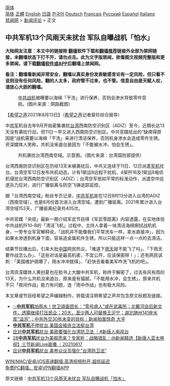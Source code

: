  <!-- 面包屑导航 --> <div class="breadcrumb"><!-- GTranslate: https://gtranslate.io/ -->  <div class="switcher notranslate">  <div class="selected">  <a href="#" onclick="return false;"> 简体</a>  </div>  <div class="option">  <a href="https://www.bannedbook.org" onclick="doGTranslate('zh-CN|zh-CN');jQuery('div.switcher div.selected a').html(jQuery(this).html());return false;" title="简体中文" class="nturl selected"> 简体</a>  <a href="https://www.bannedbook.org/zh-tw/" onclick="doGTranslate('zh-CN|zh-TW');jQuery('div.switcher div.selected a').html(jQuery(this).html());return false;" title="繁體中文" class="nturl"> 正體</a>  <a href="https://www.bannedbook.org/en/" onclick="doGTranslate('zh-CN|en');jQuery('div.switcher div.selected a').html(jQuery(this).html());return false;" title="English" class="nturl"> English</a>  <a href="https://www.bannedbook.org/ja/" onclick="doGTranslate('zh-CN|ja');jQuery('div.switcher div.selected a').html(jQuery(this).html());return false;" title="日本語" class="nturl"> 日語</a>  <a href="https://www.bannedbook.org/ko/" onclick="doGTranslate('zh-CN|ko');jQuery('div.switcher div.selected a').html(jQuery(this).html());return false;" title="한국어" class="nturl"> 한국어</a>  <a href="https://www.bannedbook.org/de/" onclick="doGTranslate('zh-CN|de');jQuery('div.switcher div.selected a').html(jQuery(this).html());return false;" title="Deutsch" class="nturl"> Deutsch</a>  <a href="https://www.bannedbook.org/fr/" onclick="doGTranslate('zh-CN|fr');jQuery('div.switcher div.selected a').html(jQuery(this).html());return false;" title="Français" class="nturl"> Français</a>  <a href="https://www.bannedbook.org/ru/" onclick="doGTranslate('zh-CN|ru');jQuery('div.switcher div.selected a').html(jQuery(this).html());return false;" title="Русский" class="nturl"> Русский</a>  <a href="https://www.bannedbook.org/es/" onclick="doGTranslate('zh-CN|es');jQuery('div.switcher div.selected a').html(jQuery(this).html());return false;" title="Español" class="nturl"> Español</a>  <a href="https://www.bannedbook.org/it/" onclick="doGTranslate('zh-CN|it');jQuery('div.switcher div.selected a').html(jQuery(this).html());return false;" title="Italiano" class="nturl"> Italiano</a>  </div>  </div>      <div class='breadcrumb-sub'><!-- Breadcrumb NavXT 6.3.0 --> <a href="https://www.bannedbook.org/" class="home">禁闻网</a> &gt; <a href="https://www.bannedbook.org/bnews/comments/" class="category">新闻评论</a> &gt; 正文</div></div><h2>中共军机13个风雨天未扰台 军队自曝战机「怕水」</h2> <p class="notice"><b>大陆网友注意：本文中的链接除 <a href="https://github.com/bannedbook/fanqiang" >翻墙</a>软件下载和<a href="https://github.com/killgcd/justmysocks/blob/master/README.md">翻墙推荐</a>链接外全部为禁网链接，未翻墙状态下打不开，请勿点击。此为文字版禁闻，欲看图文视频完整版和更多禁闻，请下载<a href="https://github.com/bannedbook/fanqiang">翻墙软件或APP</a>后翻墙上禁闻网。</p><p>备注：翻墙看新闻非常安全，翻墙以真实身份发表敏感言论有一定风险，但只看不说则没有任何风险，翻的人太多，政府管不过来，也不管。信息自由是天赋人权，请放心大胆的翻墙。</b></p>  <div class="entry"> <figure> <p><figcaption><a href="https://www.bannedbook.org/bnews/tag/%e4%b8%ad%e5%85%b1/" class="st_tag internal_tag" rel="tag" title="标签 中共 下的日志">中共</a><a href="https://www.bannedbook.org/bnews/tag/%e6%88%98%e6%9c%ba/" class="st_tag internal_tag" rel="tag" title="标签 战机 下的日志">战机</a>被曝要以海绵「干洗」进行保养，否则会渗水导致零件受损。(图片来源：网路截图）</figcaption></figure> <p>【<span class='wp_keywordlink_affiliate'><a href="https://www.soundofhope.org" title="希望之声" target="_blank">希望之声</a></span>2021年8月13日】（<a href="https://www.bannedbook.org/bnews/tag/%e5%b8%8c%e6%9c%9b%e4%b9%8b%e5%a3%b0/" class="st_tag internal_tag" rel="tag" title="标签 希望之声 下的日志">希望之声</a>记者斐珍综合报导）</p> <p>中<a href="https://www.bannedbook.org/bnews/tag/%e5%85%b1%e5%86%9b/" class="st_tag internal_tag" rel="tag" title="标签 共军 下的日志">共军</a>机自去年9月开始密集袭扰<a href="https://www.bannedbook.org/bnews/tag/%e5%8f%b0%e6%b9%be/" class="st_tag internal_tag" rel="tag" title="标签 台湾 下的日志">台湾</a>西南防空识别区（ADIZ）至今，近期长达13天没有袭扰行动，但11日一早又进入西南防空识别区。中共官媒给出的“缺席得原因是”战机需要以海绵「干洗」来进行清洁保养，否则机身渗水会造成零件生锈。资深媒体人笑称，共机没来遶台是因为「不能被水冲，怕会生锈」。</p>  <figure><figcaption>共机袭扰台湾西南空域。示意图。（图片来源：台湾国防部提供）</figcaption></figure> <p>台湾西南防空识别区在历经13天未被袭扰后，中共又连续于11日、12日派遣<a href="https://www.bannedbook.org/bnews/tag/%E5%86%9B%E6%9C%BA/" class="st_tag internal_tag" rel="tag" title="标签 军机 下的日志">军机</a>扰台。台湾空军12日发布共机动态，计有1架运8远程干扰机、4架歼16及1架运8电侦机侵扰台湾西南防空识别区（ADIZ）；台湾空军依如平常的标准动作，派遣空中巡逻兵力应对，进行广播驱离与防空飞弹追踪监控。</p> <p>据「台湾西南空域」粉丝专页记录，<a href="https://www.bannedbook.org/bnews/tag/%e4%b8%ad%e5%85%b1%e5%86%9b%e6%9c%ba/" class="st_tag internal_tag" rel="tag" title="标签 中共军机 下的日志">中共军机</a>是在12日8时13分进入台湾的ADIZ（西南空域），也是8月份首次进入台湾空域，遭到广播驱离。2021年累计进入台湾空域153天，广播驱离纪录共405次。</p>  <p>中共官媒「央视」最新一期介绍军武节目得《军武零距离》内容透露，在实地体验中共战机歼10-B的「清洁飞机」过程中，主持人拿着一块清洁海绵擦拭战机机身，一旁专业军官解释说，「战机并不能像我们平常洗车一样，拿水直接冲」，因为如果水渗透到机身下面，容易造金属机件生锈，所以只能这样一点一点的去清洁。</p> <p>结果节目播出后，引来大批<span class='wp_keywordlink_affiliate'><a href="https://www.bannedbook.org/" title="中国" target="_blank">中国</a></span>网民热议，「难道下<a href="https://www.bannedbook.org/bnews/tag/%E9%9B%A8%E5%A4%A9/" class="st_tag internal_tag" rel="tag" title="标签 雨天 下的日志">雨天</a>就不能飞了吗」、「下雨天要作战怎么办」、「这些对话是最高机密，不宜公开，应该保密呀！」；还有网民讽刺：「美国维护弱爆了，用水冲冲就得」、「赶快去看看美军咋洗飞机的吧」。</p>  <p>台湾资深媒体人黄创夏也在脸书上大酸中共军机，称终于解密了，过去有风有雨的13天，为什么共机没来遶台，原来是有猫腻，「不能用水冲，会生锈」，原来共机不只「夜间作战」能力有问题，连「雨中作战」也有极大风险。</p> <p>本文章或节目经希望之声编辑制作，转载请注明希望之声并包含原文标题及链接。 </p>  <ul class='op-related-articles' title='相关阅读'> <li><a href='https://www.bannedbook.org/bnews/bannedvideo/20210813/1605526.html' target='_blank'>💥<b>中共军机</b>怕雨水！世卫调查团长：“零号病人”或在武毒所；北戴河会后新文件，透露继续打压民企；20大，至少两人可替换王沪宁；湖北随州141座水库“溢洪”；中共外交30年未变的目标｜新闻拍案惊奇 大宇</a></li> <li><a href='https://www.bannedbook.org/bnews/cnnews/hknews/20210619/1569688.html' target='_blank'><b>中共军机</b>不停扰台 美国会接连立法挺台湾</a></li> <li><a href='https://www.bannedbook.org/bnews/bannedvideo/20210618/1569281.html' target='_blank'>应对<b>中共军机</b>扰台 美政要强化台湾防卫法 ｜#新唐人电视台</a></li> <li><a href='https://www.bannedbook.org/bnews/bannedvideo/20210617/1568855.html' target='_blank'>28<b>中共军机</b>扰台为美舰而来？专家析：战略错乱｜@新闻精选【新唐人亚太电视】三节新闻Live直播 ｜20210617</a></li> <li><a href='https://www.bannedbook.org/bnews/taiwannews/20210617/1568633.html' target='_blank'>应对<b>中共军机</b>扰台 美参众议员强化“台湾防卫法”</a></li> </ul> <p class="texttj"> <a href="https://github.com/bannedbook/fanqiang/wiki/V2ray%E6%9C%BA%E5%9C%BA" target="_blank">WIN/MAC/安卓/iOS高速翻墙:高清视频秒开,超低延迟</a><br/> <a href="https://github.com/bannedbook/fanqiang/wiki/%E7%A6%81%E9%97%BB%E7%BD%91%E5%AE%89%E5%8D%93%E7%BF%BB%E5%A2%99%E6%96%B0%E9%97%BBAPP" target="_blank">免费PC翻墙、安卓VPN翻墙APP</a></p><p>原文链接：<a class="src_link"  href="https://www.soundofhope.org/post/534995" target="_blank">中共军机13个风雨天未扰台 军队自曝战机「怕水」</a></p><a name='sharetosocial'></a>  <div style="margin-bottom:5px;padding-bottom:5px;clear:both"> <div id="archive-pix-1" class="banner-ads"> <!-- AuctionX Display platform tag START --> <div id="26318x728x90x621x_ADSLOT2" clicktrack="%%CLICK_URL_ESC%%"></div> <!-- AuctionX Display platform tag END --> </div> <div id="archive-pix-2" class="banner-ads"> <!-- AuctionX Display platform tag START --> <div id="26315x300x250x621x_ADSLOT2" clicktrack="%%CLICK_URL_ESC%%"></div> <!-- AuctionX Display platform tag END --> </div> </div>  <div id="archive-pix-1" class="banner-ads"> <!-- AuctionX Display platform tag START --> <div id="26318x728x90x621x_ADSLOT3" clicktrack="%%CLICK_URL_ESC%%"></div> <!-- AuctionX Display platform tag END --> </div> </div><!--END ENTRY--> 